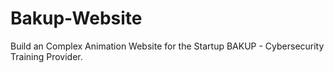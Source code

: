 # Bakup-Website
Build an Complex Animation Website for the Startup BAKUP - Cybersecurity Training Provider.
